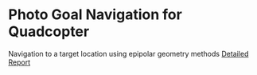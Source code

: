# Photo Goal Navigation for Quadcopter

Navigation to a target location using epipolar geometry methods [Detailed Report](https://github.com/munjalbharti/PhotoGoalNavigation_2015/blob/master/photo_goal_nav_report.pdf)
